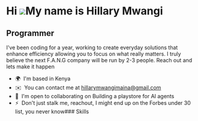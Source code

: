 Hi ![](https://user-images.githubusercontent.com/18350557/176309783-0785949b-9127-417c-8b55-ab5a4333674e.gif)My name is Hillary Mwangi
======================================================================================================================================

Programmer
----------

I've been coding for a year, working to create everyday solutions that enhance efficiency allowing you to focus on what really matters. I truly believe the next F.A.N.G company will be run by 2-3 people. Reach out and lets make it happen

*   🌍  I'm based in Kenya
*   ✉️  You can contact me at [hillarymwangimaina@gmail.com](mailto:hillarymwangimaina@gmail.com)
*   🤝  I'm open to collaborating on Building a playstore for AI agents
*   ⚡  Don't just stalk me, reachout, I might end up on the Forbes under 30 list, you never know### Skills 

     
